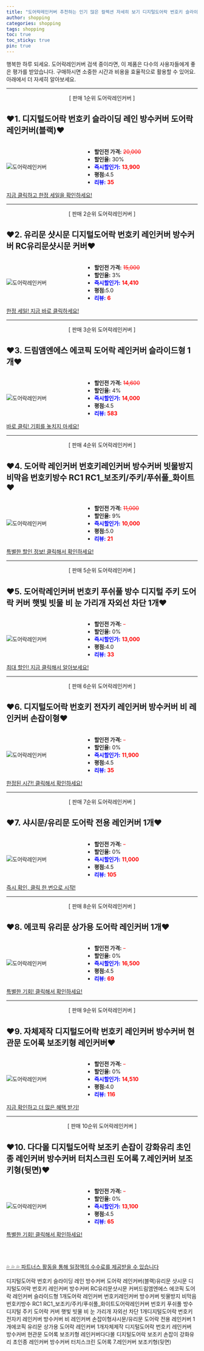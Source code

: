 ```yaml
---
title: "도어락레인커버 추천하는 인기 많은 컬렉션 자세히 보기 디지털도어락 번호키 슬라이딩 레인 방수커버"
author: shopping
categories: shopping
tags: shopping
toc: true
toc_sticky: true
pin: true
---
```

행복한 하루 되세요. 도어락레인커버 검색 중이라면, 이 제품은 다수의 사용자들에게 좋은 평가를 받았습니다. 구매하시면 소중한 시간과 비용을 효율적으로 활용할 수 있어요. 아래에서 더 자세히 알아보세요.

---
<p class="toplist" style="margin: 0 auto; display: block; width: fit-content;">[ 판매 1순위 도어락레인커버 ]</p>

<h2><strong>❤️1. 디지털도어락 번호키 슬라이딩 레인 방수커버 도어락 레인커버(블랙)❤️</strong></h2>

<div style="display: flex; align-items: center;">
    <div style="flex: 0.4;">
        <img src="https://thumbnail10.coupangcdn.com/thumbnails/remote/230x230ex/image/vendor_inventory/8c64/86ceeb1c833e88768b783694d74d9d3181b2657c52e6fbcb186863d2bddc.jpg" alt="도어락레인커버" style="max-width: 100%;">
    </div>
    <div style="flex: 0.6; margin-left: 10px;">
        <ul>
            <li><strong>할인전 가격:</strong> <del style="color: red;">20,000</del></li>
            <li><strong>할인율:</strong> 30%</li>
            <li><span style='color:blue'><strong>즉시할인가:</strong></span> <span style='color:red'><strong>13,900</strong></span></li>
            <li><strong>평점:</strong>4.5</li>
            <li><span style='color:blue'><strong>리뷰:</strong></span> <span style='color:red'><strong>35</strong></span></li>
        </ul>
    </div>
</div>
<div class="center">
    <a href="https://William4Davisa.github.io?lptag=AF9450613&subid=githubio&pageKey=7985210341&traceid=V0-153&itemId=22173122320&vendorItemId=89219482032" class="myButton">
        지금 클릭하고 한정 세일을 확인하세요!
    </a>
</div>


---
<p class="toplist" style="margin: 0 auto; display: block; width: fit-content;">[ 판매 2순위 도어락레인커버 ]</p>

<h2><strong>❤️2. 유리문 샷시문 디지털도어락 번호키 레인커버 방수커버 RC유리문샷시문 커버❤️</strong></h2>

<div style="display: flex; align-items: center;">
    <div style="flex: 0.4;">
        <img src="https://thumbnail7.coupangcdn.com/thumbnails/remote/230x230ex/image/vendor_inventory/9946/682fb7dc36361996f35022690429be57386659a7e5ad3d7fc83df5780469.jpg" alt="도어락레인커버" style="max-width: 100%;">
    </div>
    <div style="flex: 0.6; margin-left: 10px;">
        <ul>
            <li><strong>할인전 가격:</strong> <del style="color: red;">15,000</del></li>
            <li><strong>할인율:</strong> 3%</li>
            <li><span style='color:blue'><strong>즉시할인가:</strong></span> <span style='color:red'><strong>14,410</strong></span></li>
            <li><strong>평점:</strong>5.0</li>
            <li><span style='color:blue'><strong>리뷰:</strong></span> <span style='color:red'><strong>6</strong></span></li>
        </ul>
    </div>
</div>
<div class="center">
    <a href="https://William4Davisa.github.io?lptag=AF9450613&subid=githubio&pageKey=7847835750&traceid=V0-153&itemId=21382557124&vendorItemId=89344263113" class="myButton">
        한정 세일! 지금 바로 클릭하세요!
    </a>
</div>


---
<p class="toplist" style="margin: 0 auto; display: block; width: fit-content;">[ 판매 3순위 도어락레인커버 ]</p>

<h2><strong>❤️3. 드림앰엔에스 에코픽 도어락 레인커버 슬라이드형 1개❤️</strong></h2>

<div style="display: flex; align-items: center;">
    <div style="flex: 0.4;">
        <img src="https://thumbnail7.coupangcdn.com/thumbnails/remote/230x230ex/image/retail/images/2019/06/21/15/4/5a59779c-bd2c-4def-8a41-3bc2c21c4ba7.jpg" alt="도어락레인커버" style="max-width: 100%;">
    </div>
    <div style="flex: 0.6; margin-left: 10px;">
        <ul>
            <li><strong>할인전 가격:</strong> <del style="color: red;">14,600</del></li>
            <li><strong>할인율:</strong> 4%</li>
            <li><span style='color:blue'><strong>즉시할인가:</strong></span> <span style='color:red'><strong>14,000</strong></span></li>
            <li><strong>평점:</strong>4.5</li>
            <li><span style='color:blue'><strong>리뷰:</strong></span> <span style='color:red'><strong>583</strong></span></li>
        </ul>
    </div>
</div>
<div class="center">
    <a href="https://William4Davisa.github.io?lptag=AF9450613&subid=githubio&pageKey=243907481&traceid=V0-153&itemId=774048246&vendorItemId=4955280713" class="myButton">
        바로 클릭! 기회를 놓치지 마세요!
    </a>
</div>


---
<p class="toplist" style="margin: 0 auto; display: block; width: fit-content;">[ 판매 4순위 도어락레인커버 ]</p>

<h2><strong>❤️4. 도어락 레인커버 번호키레인커버 방수커버 빗물방지 비막음 번호키방수 RC1 RC1_보조키/주키/푸쉬풀_화이트❤️</strong></h2>

<div style="display: flex; align-items: center;">
    <div style="flex: 0.4;">
        <img src="https://thumbnail6.coupangcdn.com/thumbnails/remote/230x230ex/image/vendor_inventory/a538/dc53fa0208701dab8556bd4bd8d59b763f3d92cb6af0b8329955af1f0020.jpg" alt="도어락레인커버" style="max-width: 100%;">
    </div>
    <div style="flex: 0.6; margin-left: 10px;">
        <ul>
            <li><strong>할인전 가격:</strong> <del style="color: red;">11,000</del></li>
            <li><strong>할인율:</strong> 9%</li>
            <li><span style='color:blue'><strong>즉시할인가:</strong></span> <span style='color:red'><strong>10,000</strong></span></li>
            <li><strong>평점:</strong>5.0</li>
            <li><span style='color:blue'><strong>리뷰:</strong></span> <span style='color:red'><strong>21</strong></span></li>
        </ul>
    </div>
</div>
<div class="center">
    <a href="https://William4Davisa.github.io?lptag=AF9450613&subid=githubio&pageKey=7725228316&traceid=V0-153&itemId=20743806644&vendorItemId=87814189361" class="myButton">
        특별한 할인 정보! 클릭해서 확인하세요!
    </a>
</div>


---
<p class="toplist" style="margin: 0 auto; display: block; width: fit-content;">[ 판매 5순위 도어락레인커버 ]</p>

<h2><strong>❤️5. 도어락레인커버 번호키 푸쉬풀 방수 디지털 주키 도어락 커버 햇빛 빗물 비 눈 가리개 자외선 차단 1개❤️</strong></h2>

<div style="display: flex; align-items: center;">
    <div style="flex: 0.4;">
        <img src="https://thumbnail10.coupangcdn.com/thumbnails/remote/230x230ex/image/vendor_inventory/87c6/73efa7eb4b22a9c0f0d9a9d39b8f6625e5083766605752e4e43ca9e7c9b8.jpg" alt="도어락레인커버" style="max-width: 100%;">
    </div>
    <div style="flex: 0.6; margin-left: 10px;">
        <ul>
            <li><strong>할인전 가격:</strong> <del style="color: red;">-</del></li>
            <li><strong>할인율:</strong> 0%</li>
            <li><span style='color:blue'><strong>즉시할인가:</strong></span> <span style='color:red'><strong>13,000</strong></span></li>
            <li><strong>평점:</strong>4.0</li>
            <li><span style='color:blue'><strong>리뷰:</strong></span> <span style='color:red'><strong>33</strong></span></li>
        </ul>
    </div>
</div>
<div class="center">
    <a href="https://William4Davisa.github.io?lptag=AF9450613&subid=githubio&pageKey=7538805444&traceid=V0-153&itemId=19812727832&vendorItemId=86914838159" class="myButton">
        최대 할인! 지금 클릭해서 알아보세요!
    </a>
</div>


---
<p class="toplist" style="margin: 0 auto; display: block; width: fit-content;">[ 판매 6순위 도어락레인커버 ]</p>

<h2><strong>❤️6. 디지털도어락 번호키 전자키 레인커버 방수커버 비 레인커버 손잡이형❤️</strong></h2>

<div style="display: flex; align-items: center;">
    <div style="flex: 0.4;">
        <img src="https://thumbnail7.coupangcdn.com/thumbnails/remote/230x230ex/image/vendor_inventory/e025/7cfb5c32bd708c179e671d3db44b5cb0da42c5228eda97cd9914492796b5.jpg" alt="도어락레인커버" style="max-width: 100%;">
    </div>
    <div style="flex: 0.6; margin-left: 10px;">
        <ul>
            <li><strong>할인전 가격:</strong> <del style="color: red;">-</del></li>
            <li><strong>할인율:</strong> 0%</li>
            <li><span style='color:blue'><strong>즉시할인가:</strong></span> <span style='color:red'><strong>11,900</strong></span></li>
            <li><strong>평점:</strong>4.5</li>
            <li><span style='color:blue'><strong>리뷰:</strong></span> <span style='color:red'><strong>35</strong></span></li>
        </ul>
    </div>
</div>
<div class="center">
    <a href="https://William4Davisa.github.io?lptag=AF9450613&subid=githubio&pageKey=96035720&traceid=V0-153&itemId=296017710&vendorItemId=3727990339" class="myButton">
        한정된 시간! 클릭해서 확인하세요!
    </a>
</div>


---
<p class="toplist" style="margin: 0 auto; display: block; width: fit-content;">[ 판매 7순위 도어락레인커버 ]</p>

<h2><strong>❤️7. 샤시문/유리문 도어락 전용 레인커버 1개❤️</strong></h2>

<div style="display: flex; align-items: center;">
    <div style="flex: 0.4;">
        <img src="https://thumbnail8.coupangcdn.com/thumbnails/remote/230x230ex/image/vendor_inventory/2743/ae482b84876623a125ad5bb6ddaacdd2f6bde8459d586f4c7d008fd20c53.jpg" alt="도어락레인커버" style="max-width: 100%;">
    </div>
    <div style="flex: 0.6; margin-left: 10px;">
        <ul>
            <li><strong>할인전 가격:</strong> <del style="color: red;">-</del></li>
            <li><strong>할인율:</strong> 0%</li>
            <li><span style='color:blue'><strong>즉시할인가:</strong></span> <span style='color:red'><strong>11,000</strong></span></li>
            <li><strong>평점:</strong>4.5</li>
            <li><span style='color:blue'><strong>리뷰:</strong></span> <span style='color:red'><strong>105</strong></span></li>
        </ul>
    </div>
</div>
<div class="center">
    <a href="https://William4Davisa.github.io?lptag=AF9450613&subid=githubio&pageKey=52063480&traceid=V0-153&itemId=184148384&vendorItemId=3438275001" class="myButton">
        즉시 확인, 클릭 한 번으로 시작!
    </a>
</div>


---
<p class="toplist" style="margin: 0 auto; display: block; width: fit-content;">[ 판매 8순위 도어락레인커버 ]</p>

<h2><strong>❤️8. 에코픽 유리문 상가용 도어락 레인커버 1개❤️</strong></h2>

<div style="display: flex; align-items: center;">
    <div style="flex: 0.4;">
        <img src="https://thumbnail8.coupangcdn.com/thumbnails/remote/230x230ex/image/retail/images/2019/12/17/13/7/53e2e251-250d-41ef-bc71-bea74d7c9bb3.jpg" alt="도어락레인커버" style="max-width: 100%;">
    </div>
    <div style="flex: 0.6; margin-left: 10px;">
        <ul>
            <li><strong>할인전 가격:</strong> <del style="color: red;">-</del></li>
            <li><strong>할인율:</strong> 0%</li>
            <li><span style='color:blue'><strong>즉시할인가:</strong></span> <span style='color:red'><strong>16,500</strong></span></li>
            <li><strong>평점:</strong>4.5</li>
            <li><span style='color:blue'><strong>리뷰:</strong></span> <span style='color:red'><strong>69</strong></span></li>
        </ul>
    </div>
</div>
<div class="center">
    <a href="https://William4Davisa.github.io?lptag=AF9450613&subid=githubio&pageKey=1096163448&traceid=V0-153&itemId=2053843768&vendorItemId=70053143528" class="myButton">
        특별한 기회! 클릭해서 확인하세요!
    </a>
</div>


---
<p class="toplist" style="margin: 0 auto; display: block; width: fit-content;">[ 판매 9순위 도어락레인커버 ]</p>

<h2><strong>❤️9. 자체제작 디지털도어락 번호키 레인커버 방수커버 현관문 도어록 보조키형 레인커버❤️</strong></h2>

<div style="display: flex; align-items: center;">
    <div style="flex: 0.4;">
        <img src="https://thumbnail6.coupangcdn.com/thumbnails/remote/230x230ex/image/vendor_inventory/cb2b/fedd95c2a67691986e9687ae55911b46e9d8896c5fe987beab3c94662014.jpg" alt="도어락레인커버" style="max-width: 100%;">
    </div>
    <div style="flex: 0.6; margin-left: 10px;">
        <ul>
            <li><strong>할인전 가격:</strong> <del style="color: red;">-</del></li>
            <li><strong>할인율:</strong> 0%</li>
            <li><span style='color:blue'><strong>즉시할인가:</strong></span> <span style='color:red'><strong>14,510</strong></span></li>
            <li><strong>평점:</strong>4.0</li>
            <li><span style='color:blue'><strong>리뷰:</strong></span> <span style='color:red'><strong>116</strong></span></li>
        </ul>
    </div>
</div>
<div class="center">
    <a href="https://William4Davisa.github.io?lptag=AF9450613&subid=githubio&pageKey=6920475630&traceid=V0-153&itemId=16709846671&vendorItemId=3129256310" class="myButton">
        지금 확인하고 더 많은 혜택 받기!
    </a>
</div>


---
<p class="toplist" style="margin: 0 auto; display: block; width: fit-content;">[ 판매 10순위 도어락레인커버 ]</p>

<h2><strong>❤️10. 다다몰 디지털도어락 보조키 손잡이 강화유리 초인종 레인커버 방수커버 터치스크린 도어록 7.레인커버 보조키형(뒷면)❤️</strong></h2>

<div style="display: flex; align-items: center;">
    <div style="flex: 0.4;">
        <img src="https://thumbnail6.coupangcdn.com/thumbnails/remote/230x230ex/image/vendor_inventory/54d2/6c8653c456b24a3fdc8b9c04695108643de7b263a55ce3c011f5d3bd0eec.jpg" alt="도어락레인커버" style="max-width: 100%;">
    </div>
    <div style="flex: 0.6; margin-left: 10px;">
        <ul>
            <li><strong>할인전 가격:</strong> <del style="color: red;">-</del></li>
            <li><strong>할인율:</strong> 0%</li>
            <li><span style='color:blue'><strong>즉시할인가:</strong></span> <span style='color:red'><strong>13,100</strong></span></li>
            <li><strong>평점:</strong>4.5</li>
            <li><span style='color:blue'><strong>리뷰:</strong></span> <span style='color:red'><strong>65</strong></span></li>
        </ul>
    </div>
</div>
<div class="center">
    <a href="https://William4Davisa.github.io?lptag=AF9450613&subid=githubio&pageKey=97956867&traceid=V0-153&itemId=300745337&vendorItemId=3740167388" class="myButton">
        특별한 기회! 클릭해서 확인하세요!
    </a>
</div>

<br><br><br>[💦 💦 💦 파트너스 활동을 통해 일정액의 수수료를 제공받을 수 있습니다](https://link.coupang.com/a/bcpT2c)<br><br>디지털도어락 번호키 슬라이딩 레인 방수커버 도어락 레인커버(블랙)유리문 샷시문 디지털도어락 번호키 레인커버 방수커버 RC유리문샷시문 커버드림앰엔에스 에코픽 도어락 레인커버 슬라이드형 1개도어락 레인커버 번호키레인커버 방수커버 빗물방지 비막음 번호키방수 RC1 RC1_보조키/주키/푸쉬풀_화이트도어락레인커버 번호키 푸쉬풀 방수 디지털 주키 도어락 커버 햇빛 빗물 비 눈 가리개 자외선 차단 1개디지털도어락 번호키 전자키 레인커버 방수커버 비 레인커버 손잡이형샤시문/유리문 도어락 전용 레인커버 1개에코픽 유리문 상가용 도어락 레인커버 1개자체제작 디지털도어락 번호키 레인커버 방수커버 현관문 도어록 보조키형 레인커버다다몰 디지털도어락 보조키 손잡이 강화유리 초인종 레인커버 방수커버 터치스크린 도어록 7.레인커버 보조키형(뒷면)